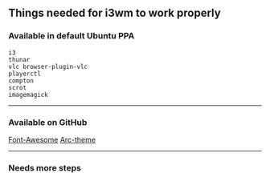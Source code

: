 ## Things needed for i3wm to work properly

### Available in default Ubuntu PPA
```
i3
thunar
vlc browser-plugin-vlc
playerctl
compton
scrot
imagemagick

``` 
---
### Available on GitHub

[Font-Awesome](https://github.com/FortAwesome/Font-Awesome/releases)
[Arc-theme](https://github.com/horst3180/Arc-theme)

---
### Needs more steps
